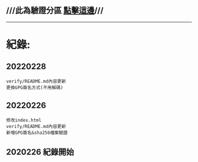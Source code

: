 ## ///此為驗證分區 [點擊這邊](https://github.com/HYDeReUb/HYDeReUb.github.io/tree/verify/verify#%E9%A9%97%E8%AD%89sha256%E9%A9%97%E8%AD%89%E6%96%87%E4%BB%B6%E6%98%AF%E5%90%A6%E7%82%BA%E6%93%81%E6%9C%89%E8%80%85)///
-----------------------------------------------------
# 紀錄:
## 20220228
```
verify/README.md內容更新
更換GPG簽名方式(不用解碼)
```
## 20220226
```
修改index.html
verify/README.md內容更新
新增GPG簽名&sha256檔案驗證
```
## 2020226 紀錄開始
